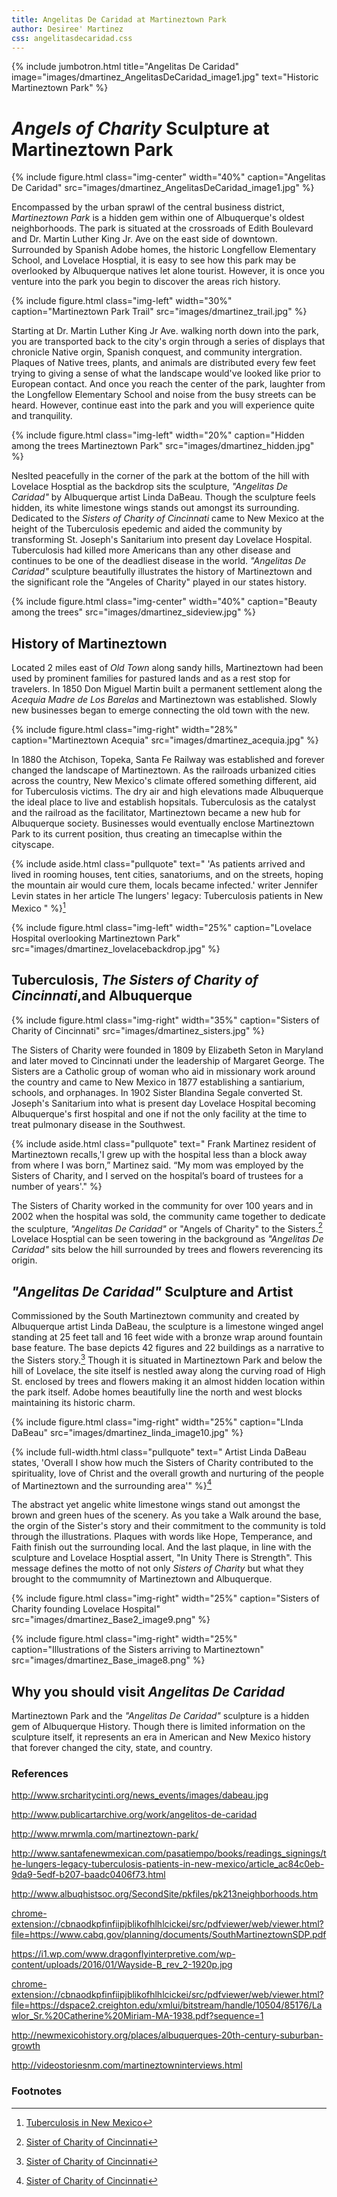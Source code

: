 ```yaml
---
title: Angelitas De Caridad at Martineztown Park
author: Desiree' Martinez
css: angelitasdecaridad.css
---
```


{% include jumbotron.html
title="Angelitas De Caridad"
image="images/dmartinez_AngelitasDeCaridad_image1.jpg"
text="Historic Martineztown Park"
%} 

# *Angels of Charity* Sculpture at Martineztown Park

{% include figure.html
  class="img-center"
  width="40%"
  caption="Angelitas De Caridad"
  src="images/dmartinez_AngelitasDeCaridad_image1.jpg"
%}

Encompassed by the urban sprawl of the central business district, *Martineztown Park* is a hidden gem within one of Albuquerque's oldest neighborhoods. The park is situated at the crossroads of Edith Boulevard and Dr. Martin Luther King Jr. Ave on the east side of downtown. Surrounded by Spanish Adobe homes, the historic Longfellow Elementary School, and Lovelace Hosptial, it is easy to see how this park may be overlooked by Albuquerque natives let alone tourist. However, it is once you venture into the park you begin to discover the areas rich history. 


{% include figure.html
  class="img-left"
  width="30%"
  caption="Martineztown Park Trail"
  src="images/dmartinez_trail.jpg"
%}

Starting at Dr. Martin Luther King Jr Ave. walking north down into the park, you are transported back to the city's orgin through a series of displays that chronicle Native orgin, Spanish conquest, and community intergration. Plaques of Native trees, plants, and animals are distributed every few feet trying to giving a sense of what the landscape would've looked like prior to European contact. And once you reach the center of the park, laughter from the Longfellow Elementary School and noise from the busy streets can be heard. However, continue east into the park and you will experience quite and tranquility.  


{% include figure.html
  class="img-left"
  width="20%"
  caption="Hidden among the trees Martineztown Park"
  src="images/dmartinez_hidden.jpg"
%}

Neslted peacefully in the corner of the park at the bottom of the hill with Lovelace Hosptial as the backdrop sits the sculpture, *"Angelitas De Caridad"* by Albuquerque artist Linda DaBeau. Though the sculpture feels hidden, its white limestone wings stands out amongst its surrounding. Dedicated to the *Sisters of Charity of Cincinnati* came to New Mexico at the height of the Tuberculosis epedemic and aided the community by transforming St. Joseph's Sanitarium into present day Lovelace Hospital. Tuberculosis had killed more Americans than any other disease and continues to be one of the deadliest disease in the world. *"Angelitas De Caridad"* sculpture beautifully illustrates the history of Martineztown and the significant role the "Angeles of Charity" played in our states history.



{% include figure.html
  class="img-center"
  width="40%"
  caption="Beauty among the trees"
  src="images/dmartinez_sideview.jpg"
%}

## History of Martineztown

Located 2 miles east of *Old Town* along sandy hills, Martineztown had been used by prominent families for pastured lands and as a rest stop for travelers. In 1850 Don Miguel Martin built a permanent settlement along the *Acequia Madre de Los Barelas* and Martineztown was established. Slowly new businesses began to emerge connecting the old town with the new.


{% include figure.html
  class="img-right"
  width="28%"
  caption="Martineztown Acequia"
  src="images/dmartinez_acequia.jpg"
%}

In 1880 the Atchison, Topeka, Santa Fe Railway was established and forever changed the landscape of Martineztown. As the railroads urbanized cities across the country, New Mexico's climate offered something different, aid for Tuberculosis victims. The dry air and high elevations made Albuquerque the ideal place to live and establish hopsitals. Tuberculosis as the catalyst and the railroad as the facilitator, Martineztown became a new hub for Albuquerque society. Businesses would eventually enclose Martineztown Park to its current position, thus creating an timecaplse within the cityscape.  


{% include aside.html
  class="pullquote"
  text=" 'As patients arrived and lived in rooming houses, tent cities, sanatoriums, and on the streets, hoping the mountain air would cure them, locals became infected.' writer Jennifer Levin states in her article The lungers' legacy: Tuberculosis patients in New Mexico " %}[^tuberculosisnewmexico]

{% include figure.html
  class="img-left"
  width="25%"
  caption="Lovelace Hospital overlooking Martineztown Park"
  src="images/dmartinez_lovelacebackdrop.jpg"
%}

## Tuberculosis, _The Sisters of Charity of Cincinnati_,and Albuquerque

{% include figure.html
  class="img-right"
  width="35%"
  caption="Sisters of Charity of Cincinnati"
  src="images/dmartinez_sisters.jpg"
%}

The Sisters of Charity were founded in 1809 by Elizabeth Seton in Maryland and later moved to Cincinnati under the leadership of Margaret George. The Sisters are a Catholic group of woman who aid in missionary work around the country and came to New Mexico in 1877 establishing a santiarium, schools, and orphanages. In 1902 Sister Blandina Segale converted St. Joseph's Sanitarium into what is present day Lovelace Hospital becoming Albuquerque's first hospital and one if not the only facility at the time to treat pulmonary disease in the Southwest. 

{% include aside.html
  class="pullquote"
  text=" Frank Martinez resident of Martineztown recalls,'I grew up with the hospital less than a block away from where I was born,” Martinez said. “My mom was employed by the Sisters of Charity, and I served on the hospital’s board of trustees for a number of years'." %}

The Sisters of Charity worked in the community for over 100 years and in 2002 when the hospital was sold, the community came together to dedicate the sculpture, *"Angelitas De Caridad"* or "Angels of Charity" to the Sisters.[^srcharitycinti] Lovelace Hosptial can be seen towering in the background as *"Angelitas De Caridad"* sits below the hill surrounded by trees and flowers reverencing its origin.  


## *"Angelitas De Caridad"* Sculpture and Artist

Commissioned by the South Martineztown community and created by Albuquerque artist Linda DaBeau, the sculpture is a limestone winged angel standing at 25 feet tall and 16 feet wide with a bronze wrap around fountain base feature. The base depicts 42 figures and 22 buildings as a narrative to the Sisters story.[^PublicArchive] Though it is situated in Martineztown Park and below the hill of Lovelace, the site itself is nestled away along the curving road of High St. enclosed by trees and flowers making it an almost hidden location within the park itself. Adobe homes beautifully line the north and west blocks maintaining its historic charm.   

{% include figure.html
  class="img-right"
  width="25%"
  caption="LInda DaBeau"
  src="images/dmartinez_linda_image10.jpg"
%}

{% include full-width.html
  class="pullquote"
  text=" Artist Linda DaBeau states, 'Overall I show how much the Sisters of Charity contributed to the spirituality, love of Christ and the overall growth and nurturing of the people of Martineztown and the surrounding area'"
%}[^srcharitycinti]

The abstract yet angelic white limestone wings stand out amongst the brown and green hues of the scenery. As you take a Walk around the base, the orgin of the Sister's story and their commitment to the community is told through the illustrations. Plaques with words like Hope, Temperance, and Faith finish out the surrounding local. And the last plaque, in line with the sculpture and Lovelace Hosptial assert, "In Unity There is Strength". This message defines the motto of not only *Sisters of Charity* but what they brought to the commumnity of Martineztown and Albuquerque.



{% include figure.html
  class="img-right"
  width="25%"
  caption="Sisters of Charity founding Lovelace Hospital"
  src="images/dmartinez_Base2_image9.png"
%}



 {% include figure.html
  class="img-right"
  width="25%"
  caption="Illustrations of the Sisters arriving to Martineztown"
  src="images/dmartinez_Base_image8.png"
%}



## Why you should visit *Angelitas De Caridad* 
Martineztown Park and the *"Angelitas De Caridad"* sculpture is a hidden gem of Albuquerque History. Though there is limited information on the sculpture itself, it represents an era in American and New Mexico history that forever changed the city, state, and country.  



[^srcharitycinti]: [Sister of Charity of Cincinnati](http://http://www.srcharitycinti.org/news_events/dabeau.htm)

[^PublicArchive]: [Sister of Charity of Cincinnati](http://http://http://www.publicartarchive.org/work/angelitos-de-caridad)


[^tuberculosisnewmexico]: [Tuberculosis in New Mexico](http://http://www.santafenewmexican.com/pasatiempo/books/readings_signings/the-lungers-legacy-tuberculosis-patients-in-new-mexico/article_ac84c0eb-9da9-5edf-b207-baadc0406f73.html)

### References
<http://www.srcharitycinti.org/news_events/images/dabeau.jpg>

<http://www.publicartarchive.org/work/angelitos-de-caridad>

<http://www.mrwmla.com/martineztown-park/>

<http://www.santafenewmexican.com/pasatiempo/books/readings_signings/the-lungers-legacy-tuberculosis-patients-in-new-mexico/article_ac84c0eb-9da9-5edf-b207-baadc0406f73.html>

<http://www.albuqhistsoc.org/SecondSite/pkfiles/pk213neighborhoods.htm>

<chrome-extension://cbnaodkpfinfiipjblikofhlhlcickei/src/pdfviewer/web/viewer.html?file=https://www.cabq.gov/planning/documents/SouthMartineztownSDP.pdf>

<https://i1.wp.com/www.dragonflyinterpretive.com/wp-content/uploads/2016/01/Wayside-B_rev_2-1920p.jpg>

<chrome-extension://cbnaodkpfinfiipjblikofhlhlcickei/src/pdfviewer/web/viewer.html?file=https://dspace2.creighton.edu/xmlui/bitstream/handle/10504/85176/Lawlor_Sr.%20Catherine%20Miriam-MA-1938.pdf?sequence=1>

<http://newmexicohistory.org/places/albuquerques-20th-century-suburban-growth>

<http://videostoriesnm.com/martineztowninterviews.html>

### Footnotes
